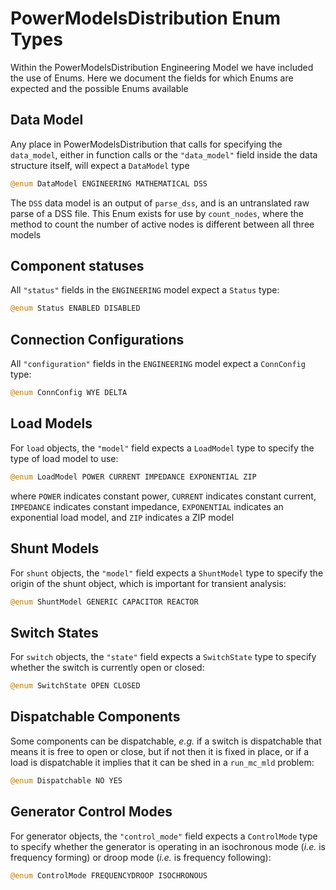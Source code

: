 # PowerModelsDistribution Enum Types

Within the PowerModelsDistribution Engineering Model we have included the use of Enums. Here we document the fields for which Enums are expected and the possible Enums available

## Data Model

Any place in PowerModelsDistribution that calls for specifying the `data_model`, either in function calls or the `"data_model"` field inside the data structure itself, will expect a `DataModel` type

```julia
@enum DataModel ENGINEERING MATHEMATICAL DSS
```

The `DSS` data model is an output of `parse_dss`, and is an untranslated raw parse of a DSS file. This Enum exists for use by `count_nodes`, where the method to count the number of active nodes is different between all three models

## Component statuses

All `"status"` fields in the `ENGINEERING` model expect a `Status` type:

```julia
@enum Status ENABLED DISABLED
```

## Connection Configurations

All `"configuration"` fields in the `ENGINEERING` model expect a `ConnConfig` type:

```julia
@enum ConnConfig WYE DELTA
```

## Load Models

For `load` objects, the `"model"` field expects a `LoadModel` type to specify the type of load model to use:

```julia
@enum LoadModel POWER CURRENT IMPEDANCE EXPONENTIAL ZIP
```

where `POWER` indicates constant power, `CURRENT` indicates constant current, `IMPEDANCE` indicates constant impedance, `EXPONENTIAL` indicates an exponential load model, and `ZIP` indicates a ZIP model

## Shunt Models

For `shunt` objects, the `"model"` field expects a `ShuntModel` type to specify the origin of the shunt object, which is important for transient analysis:

```julia
@enum ShuntModel GENERIC CAPACITOR REACTOR
```

## Switch States

For `switch` objects, the `"state"` field expects a `SwitchState` type to specify whether the switch is currently open or closed:

```julia
@enum SwitchState OPEN CLOSED
```

## Dispatchable Components

Some components can be dispatchable, _e.g._ if a switch is dispatchable that means it is free to open or close, but if not then it is fixed in place, or if a load is dispatchable it implies that it can be shed in a `run_mc_mld` problem:

```julia
@enum Dispatchable NO YES
```

## Generator Control Modes

For generator objects, the `"control_mode"` field expects a `ControlMode` type to specify whether the generator is operating in an isochronous mode (_i.e._ is frequency forming) or droop mode (_i.e._ is frequency following):

```julia
@enum ControlMode FREQUENCYDROOP ISOCHRONOUS
```
